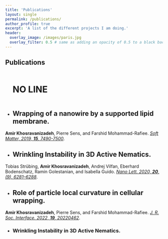 ```yaml
---
title: 'Publications'
layout: single
permalink: /publications/
author_profile: true
excerpt: 'A list of the different projects I am doing.'
header:
  overlay_image: /images/paris.jpg
  overlay_filter: 0.5 # same as adding an opacity of 0.5 to a black background
---
```

  
## Publications

<div id="user-content-toc">
  <ul>
    <summary><h1 style="display: inline-block;">NO LINE</h1></summary>
  </ul>
</div>

- <h2> Wrapping of a nanowire by a supported lipid membrane.</h2>
**Amir Khosravanizadeh**,   Pierre Sens,  and  Farshid Mohammad-Rafiee. [*Soft Matter, 2019, **15**, 7490-7500*](https://pubs.rsc.org/en/content/articlelanding/2019/SM/C9SM00618D).

- <h2>Wrinkling Instability in 3D Active Nematics.</h2>
Tobias Strübing, **Amir Khosravanizadeh**, Andrej Vilfan, Eberhard Bodenschatz, Ramin Golestanian, and Isabella Guido. [*Nano Lett. 2020, **20**, (9), 6281–6288*](https://pubs.acs.org/doi/10.1021/acs.nanolett.0c01546).

- <h2>Role of particle local curvature in cellular wrapping.</h2>
**Amir Khosravanizadeh**,   Pierre Sens,  and  Farshid Mohammad-Rafiee. [*J. R. Soc. Interface. 2022, **19**, 20220462*](https://royalsocietypublishing.org/doi/10.1098/rsif.2022.0462).

- <h3>Wrinkling Instability in 3D Active Nematics.</h3> <br/>

  


